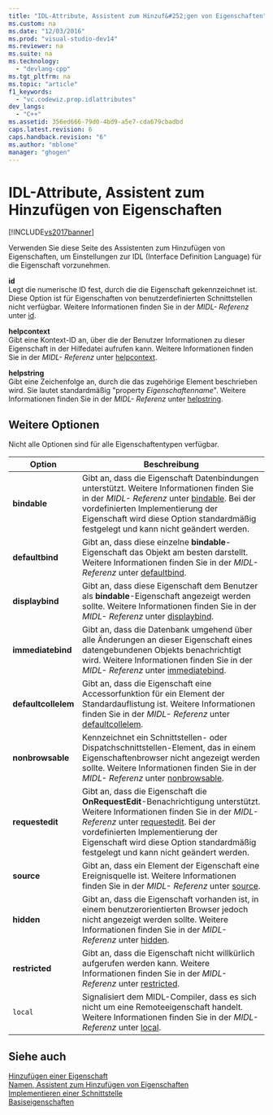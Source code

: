 ```yaml
---
title: "IDL-Attribute, Assistent zum Hinzuf&#252;gen von Eigenschaften"
ms.custom: na
ms.date: "12/03/2016"
ms.prod: "visual-studio-dev14"
ms.reviewer: na
ms.suite: na
ms.technology: 
  - "devlang-cpp"
ms.tgt_pltfrm: na
ms.topic: "article"
f1_keywords: 
  - "vc.codewiz.prop.idlattributes"
dev_langs: 
  - "C++"
ms.assetid: 356ed666-79d0-4bd9-a5e7-cda679cbadbd
caps.latest.revision: 6
caps.handback.revision: "6"
ms.author: "mblome"
manager: "ghogen"
---
```

# IDL-Attribute, Assistent zum Hinzuf&#252;gen von Eigenschaften
[!INCLUDE[vs2017banner](../assembler/inline/includes/vs2017banner.md)]

Verwenden Sie diese Seite des Assistenten zum Hinzufügen von Eigenschaften, um Einstellungen zur IDL \(Interface Definition Language\) für die Eigenschaft vorzunehmen.  
  
 **id**  
 Legt die numerische ID fest, durch die die Eigenschaft gekennzeichnet ist.  Diese Option ist für Eigenschaften von benutzerdefinierten Schnittstellen nicht verfügbar.  Weitere Informationen finden Sie in der *MIDL\- Referenz* unter [id](http://msdn.microsoft.com/library/windows/desktop/aa367040).  
  
 **helpcontext**  
 Gibt eine Kontext\-ID an, über die der Benutzer Informationen zu dieser Eigenschaft in der Hilfedatei aufrufen kann.  Weitere Informationen finden Sie in der *MIDL\- Referenz* unter [helpcontext](http://msdn.microsoft.com/library/windows/desktop/aa366851).  
  
 **helpstring**  
 Gibt eine Zeichenfolge an, durch die das zugehörige Element beschrieben wird.  Sie lautet standardmäßig "property *Eigenschaftenname*". Weitere Informationen finden Sie in der *MIDL\- Referenz* unter [helpstring](http://msdn.microsoft.com/library/windows/desktop/aa366856).  
  
## Weitere Optionen  
 Nicht alle Optionen sind für alle Eigenschaftentypen verfügbar.  
  
|Option|Beschreibung|  
|------------|------------------|  
|**bindable**|Gibt an, dass die Eigenschaft Datenbindungen unterstützt.  Weitere Informationen finden Sie in der *MIDL\- Referenz* unter [bindable](http://msdn.microsoft.com/library/windows/desktop/aa366738).  Bei der vordefinierten Implementierung der Eigenschaft wird diese Option standardmäßig festgelegt und kann nicht geändert werden.|  
|**defaultbind**|Gibt an, dass diese einzelne **bindable**\-Eigenschaft das Objekt am besten darstellt.  Weitere Informationen finden Sie in der *MIDL\- Referenz* unter [defaultbind](http://msdn.microsoft.com/library/windows/desktop/aa366790).|  
|**displaybind**|Gibt an, dass diese Eigenschaft dem Benutzer als **bindable**\-Eigenschaft angezeigt werden sollte.  Weitere Informationen finden Sie in der *MIDL\- Referenz* unter [displaybind](http://msdn.microsoft.com/library/windows/desktop/aa366804).|  
|**immediatebind**|Gibt an, dass die Datenbank umgehend über alle Änderungen an dieser Eigenschaft eines datengebundenen Objekts benachrichtigt wird.  Weitere Informationen finden Sie in der *MIDL\- Referenz* unter [immediatebind](http://msdn.microsoft.com/library/windows/desktop/aa367045).|  
|**defaultcollelem**|Gibt an, dass die Eigenschaft eine Accessorfunktion für ein Element der Standardauflistung ist.  Weitere Informationen finden Sie in der *MIDL\- Referenz* unter [defaultcollelem](http://msdn.microsoft.com/library/windows/desktop/aa366792).|  
|**nonbrowsable**|Kennzeichnet ein Schnittstellen\- oder Dispatchschnittstellen\-Element, das in einem Eigenschaftenbrowser nicht angezeigt werden sollte.  Weitere Informationen finden Sie in der *MIDL\- Referenz* unter [nonbrowsable](http://msdn.microsoft.com/library/windows/desktop/aa367117).|  
|**requestedit**|Gibt an, dass die Eigenschaft die **OnRequestEdit**\-Benachrichtigung unterstützt. Weitere Informationen finden Sie in der *MIDL\- Referenz* unter [requestedit](http://msdn.microsoft.com/library/windows/desktop/aa367155).  Bei der vordefinierten Implementierung der Eigenschaft wird diese Option standardmäßig festgelegt und kann nicht geändert werden.|  
|**source**|Gibt an, dass ein Element der Eigenschaft eine Ereignisquelle ist.  Weitere Informationen finden Sie in der *MIDL\- Referenz* unter [source](http://msdn.microsoft.com/library/windows/desktop/aa367166).|  
|**hidden**|Gibt an, dass die Eigenschaft vorhanden ist, in einem benutzerorientierten Browser jedoch nicht angezeigt werden sollte.  Weitere Informationen finden Sie in der *MIDL\- Referenz* unter [hidden](http://msdn.microsoft.com/library/windows/desktop/aa366861).|  
|**restricted**|Gibt an, dass die Eigenschaft nicht willkürlich aufgerufen werden kann.  Weitere Informationen finden Sie in der *MIDL\- Referenz* unter [restricted](http://msdn.microsoft.com/library/windows/desktop/aa367157).|  
|`local`|Signalisiert dem MIDL\-Compiler, dass es sich nicht um eine Remoteeigenschaft handelt.  Weitere Informationen finden Sie in der *MIDL\- Referenz* unter [local](http://msdn.microsoft.com/library/windows/desktop/aa367071).|  
  
## Siehe auch  
 [Hinzufügen einer Eigenschaft](../ide/adding-a-property-visual-cpp.md)   
 [Namen, Assistent zum Hinzufügen von Eigenschaften](../ide/names-add-property-wizard.md)   
 [Implementieren einer Schnittstelle](../ide/implementing-an-interface-visual-cpp.md)   
 [Basiseigenschaften](../ide/stock-properties.md)